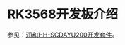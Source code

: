 # RK3568开发板介绍<a name="ZH-CN_TOPIC_0000001188686354"></a>

参见：[润和HH-SCDAYU200开发套件](https://gitee.com/hihope_iot/docs/blob/master/HiHope_DAYU200/README.md)。